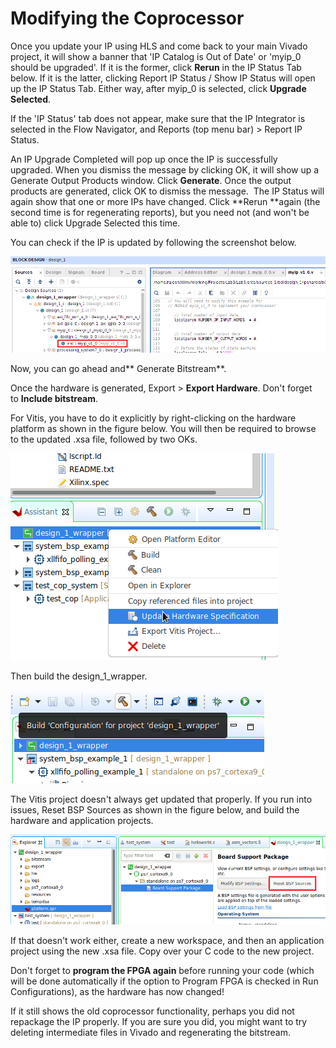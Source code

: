 # Modifying the Coprocessor

Once you update your IP using HLS and come back to your main Vivado project, it will show a banner that 'IP Catalog is Out of Date' or 'myip_0 should be upgraded'. If it is the former, click **Rerun** in the IP Status Tab below. If it is the latter, clicking Report IP Status / Show IP Status will open up the IP Status Tab. Either way, after myip_0 is selected, click **Upgrade Selected**.

If the 'IP Status' tab does not appear, make sure that the IP Integrator is selected in the Flow Navigator, and Reports (top menu bar) > Report IP Status.

An IP Upgrade Completed will pop up once the IP is successfully upgraded. When you dismiss the message by clicking OK, it will show up a Generate Output Products window. Click **Generate**. Once the output products are generated, click OK to dismiss the message.  The IP Status will again show that one or more IPs have changed. Click **Rerun **again (the second time is for regenerating reports), but you need not (and won't be able to) click Upgrade Selected this time.

You can check if the IP is updated by following the screenshot below.

![image2020-5-27_1-53-39.png](ModifyCoPro/ModifyCoPro_VivadoSources.png)

Now, you can go ahead and** Generate Bitstream**.

Once the hardware is generated, Export > **Export Hardware**. Don't forget to **Include bitstream**.

For Vitis, you have to do it explicitly by right-clicking on the hardware platform as shown in the figure below. You will then be required to browse to the updated .xsa file, followed by two OKs.

![image2020-5-27_1-29-24.png](ModifyCoPro/ModifyCoPro_VitisExplorer.png)

Then build the design_1_wrapper.

![image2020-5-27_1-33-31.png](ModifyCoPro/ModifyCoPro_VitisExplorer_Build.png)

The Vitis project doesn't always get updated that properly. If you run into issues, Reset BSP Sources as shown in the figure below, and build the hardware and application projects.

![image2020-5-27_10-16-46.png](ModifyCoPro/ModifyCoPro_VitisResetBSP.png)

If that doesn't work either, create a new workspace, and then an application project using the new .xsa file. Copy over your C code to the new project.

Don't forget to **program the FPGA again** before running your code (which will be done automatically if the option to Program FPGA is checked in Run Configurations), as the hardware has now changed!

If it still shows the old coprocessor functionality, perhaps you did not repackage the IP properly. If you are sure you did, you might want to try deleting intermediate files in Vivado and regenerating the bitstream.
